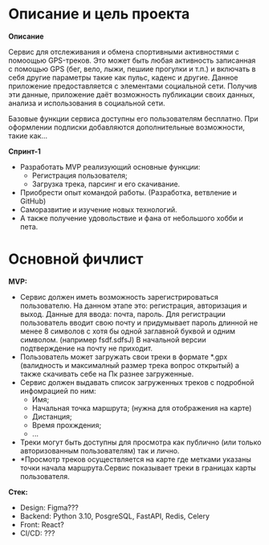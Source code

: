 # Описание и цель проекта
**Описание**

Сервис для отслеживания и обмена спортивными активностями с помоощью GPS-треков. Это может быть любая активность записанная с помощью GPS (бег, вело, лыжи, пешиие прогулки и т.п.) и включать в себя другие параметры такие как пульс, каденс и другие. Данное приложение предоставляется с элементами социальной сети.
Получив эти данные, приложение даёт возможность публикации своих данных, анализа и использования в социальной сети.

Базовые функции сервиса доступны его пользователям бесплатно. При оформлении подписки добавляются дополнительные возможности, такие как...

**Спринт-1**
- Разработать MVP реализующий основные функции:
    - Регистрация пользователя;
    - Загрузка трека, парсинг и его скачивание.
- Приобрести опыт командой работы. (Разработка, ветвление и GitHub)
- Саморазвитие и изучение новых технологий.
- А также получение удовольствие и фана от небольшого хобби и пета.

# Основной фичлист
**MVP:**

- Сервис должен иметь возможность зарегистрироваться пользователю. На данном этапе это: регистрация, авторизация и выход. Данные для ввода: почта, пароль. Для регистрации пользователь вводит свою почту и придумывает пароль длинной не менее 8 символов с хотя бы одной заглавной буквой и одним символом. (например fsdf.sdfsJ) В начальной версии подтверждение на почту не приходит.
- Пользователь может загружать свои треки в формате *.gpx (валидность и максималный размер трека вопрос открытый) а также скачивать себе на Пк разнее загруженные.
- Сервис должен выдавать список загруженных треков с подробной инфомрацией по ним:
    - Имя;
    - Начальная точка маршрута; (нужна для отображения на карте)
    - Дистанция;
    - Время прохждения;
    - ... 
- Треки могут быть доступны для просмотра как публично (или только авторизованным пользователям) так и лично.
- *Просмотр треков осуществляется на карте где метками указаны точки начала маршрута.Сервис показывает треки в границах карты пользователя. 

**Стек:**
- Design: Figma???
- Backend: Python 3.10, PosgreSQL, FastAPI, Redis, Celery
- Front: React?
- CI/CD: ???